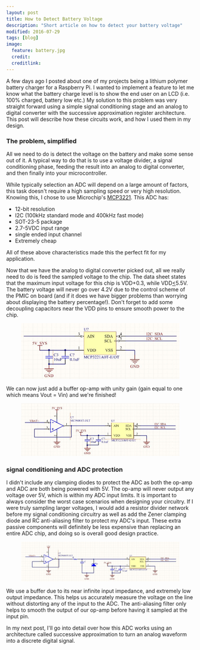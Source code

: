 ```yaml
---
layout: post
title: How to Detect Battery Voltage
description: "Short article on how to detect your battery voltage"
modified: 2016-07-29
tags: [blog]
image:
  feature: battery.jpg
  credit: 
  creditlink:
---
```


A few days ago I posted about one of my projects being a lithium polymer battery charger for a Raspberry Pi. I wanted to implement a feature to let me know what the battery charge level is to show the end user on an LCD (i.e. 100% charged, battery low etc.) My solution to this problem was very straight forward using a simple signal conditioning stage and an analog to digital converter with the successive approximation register architecture. This post will describe how these circuits work, and how I used them in my design.

### The problem, simplified

All we need to do is detect the voltage on the battery and make some sense out of it. A typical way to do that is to use a voltage divider, a signal conditioning phase, feeding the result into an analog to digital converter, and then finally into your microcontroller.

While typically selection an ADC will depend on a large amount of factors, this task doesn't require a high sampling speed or very high resolution. Knowing this, I chose to use Microchip's <a href="http://ww1.microchip.com/downloads/en/DeviceDoc/21732D.pdf">MCP3221</a>. This ADC has:

*	12-bit resolution
*	I2C (100kHz standard mode and 400kHz fast mode)
*	SOT-23-5 package
*	2.7-5VDC input range
*	single ended input channel
*	Extremely cheap

All of these above characteristics made this the perfect fit for my application.

Now that we have the analog to digital converter picked out, all we really need to do is feed the sampled voltage to the chip. The data sheet states that the maximum input voltage for this chip is VDD+0.3, while VDD<u><</u>5.5V. The battery voltage will never go over 4.2V due to the control scheme of the PMIC on board (and if it does we have bigger problems than worrying about displaying the battery percentage!). Don't forget to add some decoupling capacitors near the VDD pins to ensure smooth power to the chip.

<figure>
	<a href="http://adamw88.github.io/images/RaspberryPi/MCP3221.jpg"><img src="/images/RaspberryPi/MCP3221.jpg"></a>
</figure>

We can now just add a buffer op-amp with unity gain (gain equal to one which means Vout = Vin) and we're finished!

<figure>
	<a href="http://adamw88.github.io/images/RaspberryPi/MCP3221_with_opamp.jpg"><img src="/images/RaspberryPi/MCP3221_with_opamp.jpg"></a>
</figure>

### signal conditioning and ADC protection

I didn't include any clamping diodes to protect the ADC as both the op-amp and ADC are both being powered with 5V. The op-amp will never output any voltage over 5V, which is within my ADC input limits. It is important to always consider the worst case scenarios when designing your circuitry. If I were truly sampling larger voltages, I would add a resistor divider network before my signal conditioning circuitry as well as add the Zener clamping diode and RC anti-aliasing filter to protect my ADC's input. These extra passive components will definitely be less expensive than replacing an entire ADC chip, and doing so is overall good design practice.

<figure>
	<a href="http://adamw88.github.io/images/RaspberryPi/MCP3221_with_clamp.jpg"><img src="/images/RaspberryPi/MCP3221_with_clamp.jpg"></a>
</figure>

We use a buffer due to its near infinite input impedance, and extremely low output impedance. This helps us accurately measure the voltage on the line without distorting any of the input to the ADC. The anti-aliasing filter only helps to smooth the output of our op-amp before having it sampled at the input pin.

In my next post, I'll go into detail over how this ADC works using an architecture called successive approximation to turn an analog waveform into a discrete digital signal.